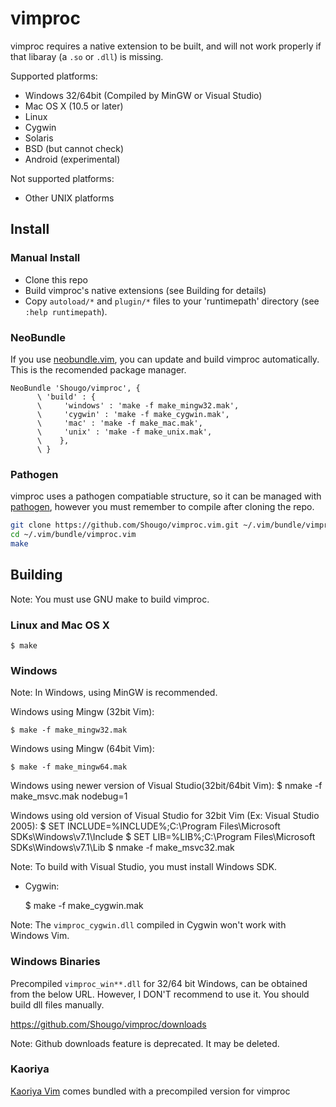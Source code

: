 # vimproc

vimproc requires a native extension to be built, and will not work properly if that libaray (a `.so` or `.dll`) is missing.

Supported platforms:
* Windows 32/64bit (Compiled by MinGW or Visual Studio)
* Mac OS X (10.5 or later)
* Linux
* Cygwin
* Solaris
* BSD (but cannot check)
* Android (experimental)

Not supported platforms:
* Other UNIX platforms

## Install

### Manual Install

* Clone this repo
* Build vimproc's native extensions (see Building for details)
* Copy `autoload/*` and `plugin/*` files to your 'runtimepath' directory (see `:help runtimepath`).

### NeoBundle

If you use [neobundle.vim](http://github.com/Shougo/neobundle.vim), you can update and build vimproc automatically. This is the recomended package manager.

```vim
NeoBundle 'Shougo/vimproc', {
      \ 'build' : {
      \     'windows' : 'make -f make_mingw32.mak',
      \     'cygwin' : 'make -f make_cygwin.mak',
      \     'mac' : 'make -f make_mac.mak',
      \     'unix' : 'make -f make_unix.mak',
      \    },
      \ }
```

### Pathogen

vimproc uses a pathogen compatiable structure, so it can be managed with [pathogen](https://github.com/tpope/vim-pathogen), however you must remember to compile after cloning the repo.

```sh
git clone https://github.com/Shougo/vimproc.vim.git ~/.vim/bundle/vimproc.vim
cd ~/.vim/bundle/vimproc.vim
make
```

## Building

Note: You must use GNU make to build vimproc.

### Linux and Mac OS X

    $ make

### Windows

Note: In Windows, using MinGW is recommended.

Windows using Mingw (32bit Vim):

    $ make -f make_mingw32.mak

Windows using Mingw (64bit Vim):

    $ make -f make_mingw64.mak

Windows using newer version of Visual Studio(32bit/64bit Vim):
    $ nmake -f make_msvc.mak nodebug=1

Windows using old version of Visual Studio for 32bit Vim (Ex: Visual Studio 2005):
    $ SET INCLUDE=%INCLUDE%;C:\Program Files\Microsoft SDKs\Windows\v7.1\Include
    $ SET LIB=%LIB%;C:\Program Files\Microsoft SDKs\Windows\v7.1\Lib
    $ nmake -f make_msvc32.mak

Note: To build with Visual Studio, you must install Windows SDK.

* Cygwin:

    $ make -f make_cygwin.mak

Note: The `vimproc_cygwin.dll` compiled in Cygwin won't work with Windows Vim.

### Windows Binaries

Precompiled `vimproc_win**.dll` for 32/64 bit Windows, can be obtained from the below URL. However, I DON'T recommend to use it. You should build dll files manually.

https://github.com/Shougo/vimproc/downloads

Note: Github downloads feature is deprecated. It may be deleted.

### Kaoriya

[Kaoriya Vim](http://www.kaoriya.net/) comes bundled with a precompiled version for vimproc
